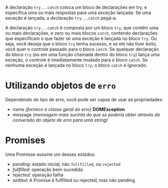 A declaração ```try...catch``` coloca um bloco de declarações em try, e especifica uma ou mais respostas para uma exceção lançada. Se uma exceção é lançada, a declaração ```try...catch``` pegá-a.

A declaração ```try...catch``` é composta por um bloco ```try```, que contém uma ou mais declarações, e zero ou mais blocos ```catch```, contendo declarações que especificam o que fazer se uma exceção é lançada no bloco ```try```. Ou seja, você deseja que o bloco ```try``` tenha sucesso, e se ele não tiver êxito, você quer o controle passado para o bloco ```catch```. Se qualquer declaração do bloco ```try``` (ou em uma função chamada dentro do bloco ```try```) lança uma exceção, o controle é imediatamente mudado para o bloco ```catch```. Se nenhuma exceção é lançada no bloco ```try```, o bloco ```catch``` é ignorado.

# Utilizando objetos de ```erro```

Dependendo do tipo de erro, você pode ser capaz de usar as propriedades:
* name _(fornece a classe geral do erro)_ **DOMException**
* message _(mensagem mais sucinta do que se poderia obter através da conversão do objeto de erro para uma string)_

# Promises

Uma Promisse assume um desses estados:

* _pending:_ estado inicial, não ```fullfilled```, ou ```rejected```
* _fullfilled:_ operação bem-sucedida
* _rejected:_ operação falha
* _settled:_ A Promise é fullfilled ou rejected, mas não pending